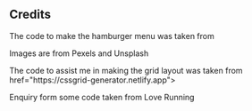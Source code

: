 ## Credits

<p>The code to make the hamburger menu was taken from <link href="https://alvarotrigo.com/blog/hamburger-menu-css/#:~:text=What%20Is%20A%20Hamburger%20Menu,top%20of%20the%20main%20content"></p>
<p>Images are from Pexels and Unsplash</p>
<p>The code to assist me in making the grid layout was taken from href="https://cssgrid-generator.netlify.app"></p>
<p>Enquiry form some code taken from Love Running</p>